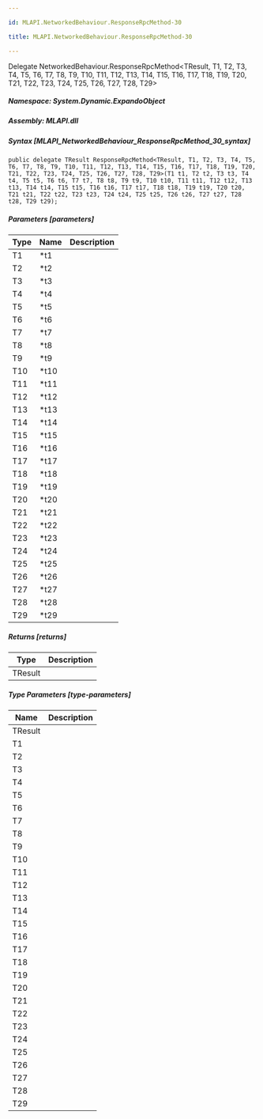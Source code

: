 ```yaml
---

id: MLAPI.NetworkedBehaviour.ResponseRpcMethod-30

title: MLAPI.NetworkedBehaviour.ResponseRpcMethod-30

---
```


Delegate NetworkedBehaviour.ResponseRpcMethod\<TResult, T1, T2, T3, T4, T5, T6, T7, T8, T9, T10, T11, T12, T13, T14, T15, T16, T17, T18, T19, T20, T21, T22, T23, T24, T25, T26, T27, T28, T29\>

<div class="markdown level0 summary" markdown="1">

</div>

<div class="markdown level0 conceptual" markdown="1">

</div>

##### **Namespace**: System.Dynamic.ExpandoObject

##### **Assembly**: MLAPI.dll

##### Syntax [MLAPI_NetworkedBehaviour_ResponseRpcMethod_30_syntax]

    public delegate TResult ResponseRpcMethod<TResult, T1, T2, T3, T4, T5, T6, T7, T8, T9, T10, T11, T12, T13, T14, T15, T16, T17, T18, T19, T20, T21, T22, T23, T24, T25, T26, T27, T28, T29>(T1 t1, T2 t2, T3 t3, T4 t4, T5 t5, T6 t6, T7 t7, T8 t8, T9 t9, T10 t10, T11 t11, T12 t12, T13 t13, T14 t14, T15 t15, T16 t16, T17 t17, T18 t18, T19 t19, T20 t20, T21 t21, T22 t22, T23 t23, T24 t24, T25 t25, T26 t26, T27 t27, T28 t28, T29 t29);

##### Parameters [parameters]

| Type | Name  | Description |
|------|-------|-------------|
| T1   | \*t1  |             |
| T2   | \*t2  |             |
| T3   | \*t3  |             |
| T4   | \*t4  |             |
| T5   | \*t5  |             |
| T6   | \*t6  |             |
| T7   | \*t7  |             |
| T8   | \*t8  |             |
| T9   | \*t9  |             |
| T10  | \*t10 |             |
| T11  | \*t11 |             |
| T12  | \*t12 |             |
| T13  | \*t13 |             |
| T14  | \*t14 |             |
| T15  | \*t15 |             |
| T16  | \*t16 |             |
| T17  | \*t17 |             |
| T18  | \*t18 |             |
| T19  | \*t19 |             |
| T20  | \*t20 |             |
| T21  | \*t21 |             |
| T22  | \*t22 |             |
| T23  | \*t23 |             |
| T24  | \*t24 |             |
| T25  | \*t25 |             |
| T26  | \*t26 |             |
| T27  | \*t27 |             |
| T28  | \*t28 |             |
| T29  | \*t29 |             |

##### Returns [returns]

| Type    | Description |
|---------|-------------|
| TResult |             |

##### Type Parameters [type-parameters]

| Name    | Description |
|---------|-------------|
| TResult |             |
| T1      |             |
| T2      |             |
| T3      |             |
| T4      |             |
| T5      |             |
| T6      |             |
| T7      |             |
| T8      |             |
| T9      |             |
| T10     |             |
| T11     |             |
| T12     |             |
| T13     |             |
| T14     |             |
| T15     |             |
| T16     |             |
| T17     |             |
| T18     |             |
| T19     |             |
| T20     |             |
| T21     |             |
| T22     |             |
| T23     |             |
| T24     |             |
| T25     |             |
| T26     |             |
| T27     |             |
| T28     |             |
| T29     |             |
